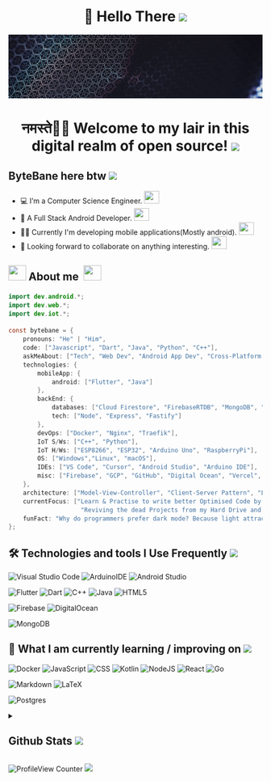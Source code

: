 <h1 align=center>👋 Hello There <img src="https://emojis.slackmojis.com/emojis/images/1531849430/4246/blob-sunglasses.gif?1531849430" width="30"/></h1>

![Banner](./assets/git-banner.gif)

<h1 align=center> नमस्ते🙏🏻 Welcome to my lair in this digital realm of open source! <img src = "https://slackmojis.com/emojis/6403-open_source/download" width="30"/> </h1>

## **ByteBane** here btw  <img src = "https://slackmojis.com/emojis/38737-dead/download" width="30"/>

- 💻 I’m a Computer Science Engineer. <img src = "https://slackmojis.com/emojis/28273-typing/download" width="30" height="25"/>
- 📱 A Full Stack Android Developer. <img src = "https://slackmojis.com/emojis/48669-android-dance/download" width="30" height="25"/>
- 👷‍♂️ Currently I'm developing mobile applications(Mostly android). <img src = "https://slackmojis.com/emojis/50920-android-party/download" width="30" height="25"/>
- 🤝 Looking forward to collaborate on anything interesting. <img src = "https://slackmojis.com/emojis/3958-storm_trooper/download" width="30" height="25"/>

## <img src = "https://slackmojis.com/emojis/59692-another-one/download" width="35" height="30"/> About me &nbsp;<img src = "https://slackmojis.com/emojis/55302-java_time/download" width="35" height="30"/>

```java
import dev.android.*;
import dev.web.*;
import dev.iot.*;

const bytebane = {
    pronouns: "He" | "Him",
    code: ["Javascript", "Dart", "Java", "Python", "C++"],
    askMeAbout: ["Tech", "Web Dev", "Android App Dev", "Cross-Platform App Dev", "Internet of Things"],
    technologies: {
        mobileApp: {
            android: ["Flutter", "Java"]
        },
        backEnd: {
            databases: ["Cloud Firestore", "FirebaseRTDB", "MongoDB", "PostgreSQL", "Supabase"],
            tech: ["Node", "Express", "Fastify"]
        },
        devOps: ["Docker", "Nginx", "Traefik"],
        IoT S/Ws: ["C++", "Python"],
        IoT H/Ws: ["ESP8266", "ESP32", "Arduino Uno", "RaspberryPi"],
        OS: ["Windows","Linux", "macOS"],
        IDEs: ["VS Code", "Cursor", "Android Studio", "Arduino IDE"],
        misc: ["Firebase", "GCP", "GitHub", "Digital Ocean", "Vercel", "Heroku"]
    },
    architecture: ["Model-View-Controller", "Client-Server Pattern", "Layered Pattern"],
    currentFocus: ["Learn & Practise to write better Optimised Code by revisiting DSA", 
                    "Reviving the dead Projects from my Hard Drive and push them here"],
    funFact: "Why do programmers prefer dark mode? Because light attracts bugs."
};
```

## 🛠 Technologies and tools I Use Frequently <img src= "https://slackmojis.com/emojis/3643-cool-doge/download" width="30"/>

![Visual Studio Code](https://img.shields.io/badge/Visual%20Studio%20Code-0078d7.svg?style=plastic&logo=visual-studio-code&logoColor=white)
![ArduinoIDE](https://img.shields.io/badge/-ArduinoIDE-00979D?style=plastic&logo=Arduino&logoColor=white)
![Android Studio](https://img.shields.io/badge/Android%20Studio-3DDC84.svg?style=plastic&logo=android-studio&logoColor=white)

![Flutter](https://img.shields.io/badge/Flutter-%2302569B.svg?style=plastic&logo=Flutter&logoColor=white)
![Dart](https://img.shields.io/badge/dart-%230175C2.svg?style=plastic&logo=dart&logoColor=white)
![C++](https://img.shields.io/badge/c++-%2300599C.svg?style=plastic&logo=c%2B%2B&logoColor=white)
![Java](https://img.shields.io/badge/java-%23ED8B00.svg?style=plastic&logo=java&logoColor=white)
![HTML5](https://img.shields.io/badge/html5-%23E34F26.svg?style=plastic&logo=html5&logoColor=white)

![Firebase](https://img.shields.io/badge/Firebase-039BE5?style=plastic&logo=Firebase&logoColor=white)
![DigitalOcean](https://img.shields.io/badge/DigitalOcean-%230167ff.svg?style=plastic&logo=digitalOcean&logoColor=white)

![MongoDB](https://img.shields.io/badge/MongoDB-%234ea94b.svg?style=plastic&logo=mongodb&logoColor=white)

## 📖  What I am currently learning / improving on <img src= "https://slackmojis.com/emojis/5570-confused_dog/download" width="30"/>

![Docker](https://img.shields.io/badge/Docker-%230db7ed.svg?style=plastic&logo=docker&logoColor=white)
![JavaScript](https://img.shields.io/badge/javascript-%23323330.svg?style=plastic&logo=javascript&logoColor=%23F7DF1E)
![CSS](https://img.shields.io/badge/css-%231572B6.svg?style=plastic&logo=css3&logoColor=white)
![Kotlin](https://img.shields.io/badge/kotlin-%237F52FF.svg?style=plastic&logo=kotlin&logoColor=white)
![NodeJS](https://img.shields.io/badge/node.js-6DA55F?style=plastic&logo=node.js&logoColor=white)
![React](https://img.shields.io/badge/react-%2320232a.svg?style=plastic&logo=react&logoColor=%2361DAFB)
![Go](https://img.shields.io/badge/go-%2300ADD8.svg?style=plastic&logo=go&logoColor=white)

![Markdown](https://img.shields.io/badge/markdown-%23000000.svg?style=plastic&logo=markdown&logoColor=white)
![LaTeX](https://img.shields.io/badge/latex-%23008080.svg?style=plastic&logo=latex&logoColor=white)

![Postgres](https://img.shields.io/badge/postgres-%23316192.svg?style=plastic&logo=postgresql&logoColor=white)

<details close>
<summary><h2>Github Stats  <img src= "https://slackmojis.com/emojis/44073-point_down/download" width="20"/></h2></summary>
<br>
<img style="width: 50%; min-width: 30px;" align=left src= "https://git-stats-bytebane.vercel.app/api?username=bytebane&show_icons=true&theme=radical&&include_all_commits=true&&count_private=true"/>
<img style="width: 45%; min-width: 30px;" align=right src= "https://git-stats-bytebane.vercel.app/api/top-langs/?username=bytebane&layout=compact&theme=radical&&count_private=true&&langs_count=10&&hide_title=true"/>

<img style="width: 100%; min-width: 50px;" src= "https://streak-stats.demolab.com/?user=ByteBane&theme=radical"/>
</details>

![ProfileView Counter](https://komarev.com/ghpvc/?username=bytebane&style=plastic&color=blueviolet)  <img src= "https://slackmojis.com/emojis/25046-wave-bye/download" width="50"/>
